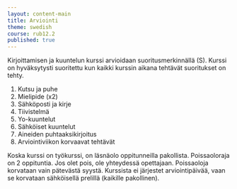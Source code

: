 ```yaml
---
layout: content-main
title: Arviointi
theme: swedish
course: rub12.2
published: true
---
```

Kirjoittamisen ja kuuntelun kurssi arvioidaan suoritusmerkinnällä (S). Kurssi on hyväksytysti suoritettu kun kaikki kurssin aikana tehtävät suoritukset on tehty.

1. Kutsu ja puhe
2. Mielipide (x2)
3. Sähköposti ja kirje
4. Tiivistelmä
5. Yo-kuuntelut
6. Sähköiset kuuntelut
7. Aineiden puhtaaksikirjoitus
8. Arviointiviikon korvaavat tehtävät


Koska kurssi on työkurssi, on läsnäolo oppitunneilla pakollista. Poissaoloraja on 2 oppituntia. Jos olet pois, ole yhteydessä opettajaan. Poissaoloja korvataan vain pätevästä syystä. Kurssista ei järjestet arviointipäivää, vaan se korvataan sähköisellä prelillä (kaikille pakollinen).